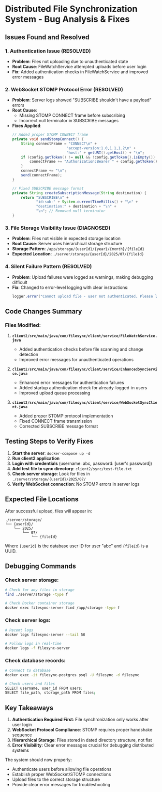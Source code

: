 # Distributed File Synchronization System - Bug Analysis & Fixes

## **Issues Found and Resolved**

### 1. **Authentication Issue (RESOLVED)**
- **Problem**: Files not uploading due to unauthenticated state
- **Root Cause**: FileWatchService attempted uploads before user login
- **Fix**: Added authentication checks in FileWatchService and improved error messages

### 2. **WebSocket STOMP Protocol Error (RESOLVED)**
- **Problem**: Server logs showed "SUBSCRIBE shouldn't have a payload" errors
- **Root Cause**: 
  - Missing STOMP CONNECT frame before subscribing
  - Incorrect null terminator in SUBSCRIBE messages
- **Fixes Applied**:
  ```java
  // Added proper STOMP CONNECT frame
  private void sendStompConnect() {
      String connectFrame = "CONNECT\n" +
                           "accept-version:1.0,1.1,1.2\n" +
                           "host:" + getURI().getHost() + "\n";
      if (config.getToken() != null && !config.getToken().isEmpty()) {
          connectFrame += "Authorization:Bearer " + config.getToken() + "\n";
      }
      connectFrame += "\n";
      send(connectFrame);
  }
  
  // Fixed SUBSCRIBE message format
  private String createSubscriptionMessage(String destination) {
      return "SUBSCRIBE\n" +
             "id:sub-" + System.currentTimeMillis() + "\n" +
             "destination:" + destination + "\n" +
             "\n"; // Removed null terminator
  }
  ```

### 3. **File Storage Visibility Issue (DIAGNOSED)**
- **Problem**: Files not visible in expected storage location
- **Root Cause**: Server uses hierarchical storage structure
- **Storage Pattern**: `/app/storage/{userId}/{year}/{month}/{fileId}`
- **Expected Location**: `./server/storage/{userId}/2025/07/{fileId}`

### 4. **Silent Failure Pattern (RESOLVED)**
- **Problem**: Upload failures were logged as warnings, making debugging difficult
- **Fix**: Changed to error-level logging with clear instructions:
  ```java
  logger.error("Cannot upload file - user not authenticated. Please login first: {}", filePath);
  ```

## **Code Changes Summary**

### Files Modified:
1. **`client2/src/main/java/com/filesync/client/service/FileWatchService.java`**
   - Added authentication checks before file scanning and change detection
   - Improved error messages for unauthenticated operations

2. **`client2/src/main/java/com/filesync/client/service/EnhancedSyncService.java`**
   - Enhanced error messages for authentication failures
   - Added startup authentication check for already-logged-in users
   - Improved upload queue processing

3. **`client2/src/main/java/com/filesync/client/service/WebSocketSyncClient.java`**
   - Added proper STOMP protocol implementation
   - Fixed CONNECT frame transmission
   - Corrected SUBSCRIBE message format

## **Testing Steps to Verify Fixes**

1. **Start the server**: `docker-compose up -d`
2. **Run client2 application**
3. **Login with credentials** (username: abc, password: [user's password])
4. **Add test file to sync directory**: `client2/sync/test-file.txt`
5. **Check server storage**: Look for files in `./server/storage/{userId}/2025/07/`
6. **Verify WebSocket connection**: No STOMP errors in server logs

## **Expected File Locations**

After successful upload, files will appear in:
```
./server/storage/
└── {userId}/
    └── 2025/
        └── 07/
            └── {fileId}
```

Where `{userId}` is the database user ID for user "abc" and `{fileId}` is a UUID.

## **Debugging Commands**

### Check server storage:
```bash
# Check for any files in storage
find ./server/storage -type f

# Check Docker container storage
docker exec filesync-server find /app/storage -type f
```

### Check server logs:
```bash
# Recent logs
docker logs filesync-server --tail 50

# Follow logs in real-time
docker logs -f filesync-server
```

### Check database records:
```bash
# Connect to database
docker exec -it filesync-postgres psql -U filesync -d filesync

# Check users and files
SELECT username, user_id FROM users;
SELECT file_path, storage_path FROM files;
```

## **Key Takeaways**

1. **Authentication Required First**: File synchronization only works after user login
2. **WebSocket Protocol Compliance**: STOMP requires proper handshake sequence
3. **Hierarchical Storage**: Files stored in dated directory structure, not flat
4. **Error Visibility**: Clear error messages crucial for debugging distributed systems

The system should now properly:
- Authenticate users before allowing file operations
- Establish proper WebSocket/STOMP connections
- Upload files to the correct storage structure
- Provide clear error messages for troubleshooting